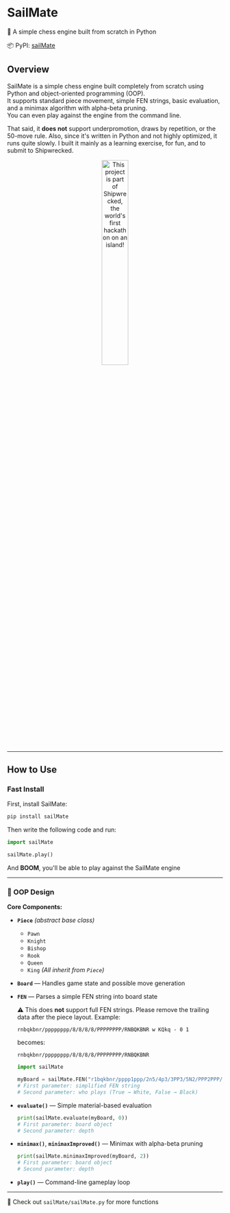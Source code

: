 
# SailMate  
🌊 A simple chess engine built from scratch in Python  

📦 PyPI: [sailMate](https://pypi.org/project/sailMate/)

## Overview  
SailMate is a simple chess engine built completely from scratch using Python and object-oriented programming (OOP).  
It supports standard piece movement, simple FEN strings, basic evaluation, and a minimax algorithm with alpha-beta pruning.  
You can even play against the engine from the command line.

That said, it **does not** support underpromotion, draws by repetition, or the 50-move rule. Also, since it's written in Python and not highly optimized, it runs quite slowly.  I built it mainly as a learning exercise, for fun, and to submit to Shipwrecked.

<div align="center">
  <a href="https://shipwrecked.hackclub.com/?t=ghrm" target="_blank">
    <img src="https://hc-cdn.hel1.your-objectstorage.com/s/v3/739361f1d440b17fc9e2f74e49fc185d86cbec14_badge.png" 
         alt="This project is part of Shipwrecked, the world's first hackathon on an island!" 
         style="width: 35%;">
  </a>
</div>

---

## How to Use

### Fast Install

First, install SailMate:

```bash
pip install sailMate
````

Then write the following code and run:

```python
import sailMate

sailMate.play()
```

And **BOOM**, you'll be able to play against the SailMate engine

---

### 🧠 OOP Design

**Core Components:**

* **`Piece`** *(abstract base class)*

  * `Pawn`
  * `Knight`
  * `Bishop`
  * `Rook`
  * `Queen`
  * `King`
    *(All inherit from `Piece`)*

* **`Board`** — Handles game state and possible move generation

* **`FEN`** — Parses a simple FEN string into board state

  ⚠️ This does **not** support full FEN strings.
  Please remove the trailing data after the piece layout.
  Example:

  ```
  rnbqkbnr/pppppppp/8/8/8/8/PPPPPPPP/RNBQKBNR w KQkq - 0 1
  ```

  becomes:

  ```
  rnbqkbnr/pppppppp/8/8/8/8/PPPPPPPP/RNBQKBNR
  ```

  ```python
  import sailMate

  myBoard = sailMate.FEN("r1bqkbnr/pppp1ppp/2n5/4p3/3PP3/5N2/PPP2PPP/RNBQKB1R", False)
  # First parameter: simplified FEN string
  # Second parameter: who plays (True → White, False → Black)
  ```

* **`evaluate()`** — Simple material-based evaluation

  ```python
  print(sailMate.evaluate(myBoard, 0)) 
  # First parameter: board object
  # Second parameter: depth
  ```

* **`minimax()`**, **`minimaxImproved()`** — Minimax with alpha-beta pruning

  ```python
  print(sailMate.minimaxImproved(myBoard, 2)) 
  # First parameter: board object
  # Second parameter: depth
  ```

* **`play()`** — Command-line gameplay loop

---

📁 Check out `sailMate/sailMate.py` for more functions

